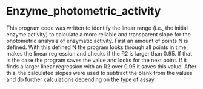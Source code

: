 # Enzyme_photometric_activity
This program code was written to identify the linear range (i.e., the initial enzyme activity) to calculate a more reliable and transparent slope for the photometric analysis of enzymatic activity.
First an amount of points N is defined. With this defined N the program looks through all points in time, makes the linear regression and checks if the R2 is larger than 0.95. If that is the case the program saves the value and looks for the next point. If it finds a larger linear regression with an R2 over 0.95 it saves this value.
After this, the calculated slopes were used to subtract the blank from the values and do further calculations depending on the type of assay.
